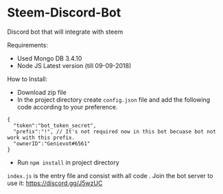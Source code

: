 # Steem-Discord-Bot
Discord bot that will integrate with steem

Requirements:
- Used Mongo DB 3.4.10
- Node JS Latest version (till 09-09-2018)

How to Install:
- Download zip file
- In the project directory create `config.json` file and add the following code according to your preference.
```
{
  "token":"bot_token_secret",
  "prefix":"!", // It's not required now in this bot becuase bot not work with this prefix.
  "ownerID":"Genievot#6561"
}
```
- Run `npm install` in project directory

`index.js` is the entry file and consist with all code . Join the bot server to use it: https://discord.gg/J5wzUC
